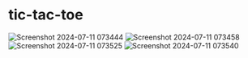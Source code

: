 ﻿# tic-tac-toe

 ![Screenshot 2024-07-11 073444](https://github.com/Pallavi-Shtgr/tic-tac-toe/assets/126679884/cfbd4cb1-a0c4-4fcb-8df8-8b608e8deba5)
 ![Screenshot 2024-07-11 073458](https://github.com/Pallavi-Shtgr/tic-tac-toe/assets/126679884/16bf07c2-f86e-476c-b4fa-6076f81fcdc7)
 ![Screenshot 2024-07-11 073525](https://github.com/Pallavi-Shtgr/tic-tac-toe/assets/126679884/837fcc6e-651a-47df-986a-c113411f05a5)
![Screenshot 2024-07-11 073540](https://github.com/Pallavi-Shtgr/tic-tac-toe/assets/126679884/13cfb50f-0ada-4670-889b-99b933da13dd)




